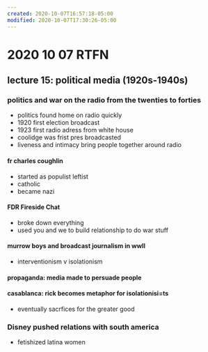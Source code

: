 ```yaml
---
created: 2020-10-07T16:57:18-05:00
modified: 2020-10-07T17:30:26-05:00
---
```


# 2020 10 07 RTFN

## lecture 15: political media (1920s-1940s)
### politics and war on the radio from the twenties to forties
- politics found home on radio quickly
- 1920 first election broadcast
- 1923 first radio adress from white house
- coolidge was frist pres broadcasted
- liveness and intimacy bring people together around radio

#### fr charles coughlin
- started as populist leftist
- catholic
- became nazi

#### FDR Fireside Chat
- broke down everything 
- used you and we to build relationship to do war stuff

#### murrow boys and broadcast journalism in wwII
- interventionism v isolationism

#### propaganda: media made to persuade people

#### casablanca: rick becomes metaphor for isolationisi=ts 
- eventually sacrfices for the greater good

### Disney pushed relations with south america
- fetishized latina women